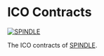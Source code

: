 # ICO Contracts
[![SPINDLE](https://spindle.zone/common/img/logo_horizontal.png)](https://spindle.zone)


The ICO contracts of [SPINDLE](https://spindle.zone). 
